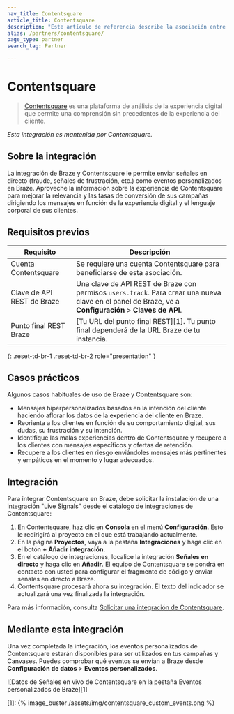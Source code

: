 ```yaml
---
nav_title: Contentsquare
article_title: Contentsquare
description: "Este artículo de referencia describe la asociación entre Braze y Contentsquare, una plataforma de análisis de la experiencia digital que le permite mejorar la relevancia y las tasas de conversión de sus campañas mediante la orientación de los mensajes en función de la experiencia digital de sus clientes."
alias: /partners/contentsquare/
page_type: partner
search_tag: Partner

---
```


# Contentsquare

> [Contentsquare](https://contentsquare.com/) es una plataforma de análisis de la experiencia digital que permite una comprensión sin precedentes de la experiencia del cliente.

_Esta integración es mantenida por Contentsquare._

## Sobre la integración

La integración de Braze y Contentsquare le permite enviar señales en directo (fraude, señales de frustración, etc.) como eventos personalizados en Braze. Aproveche la información sobre la experiencia de Contentsquare para mejorar la relevancia y las tasas de conversión de sus campañas dirigiendo los mensajes en función de la experiencia digital y el lenguaje corporal de sus clientes.

## Requisitos previos

| Requisito | Descripción |
| ----------- | ----------- |
| Cuenta Contentsquare | Se requiere una cuenta Contentsquare para beneficiarse de esta asociación. |
| Clave de API REST de Braze | Una clave de API REST de Braze con permisos `users.track`. Para crear una nueva clave en el panel de Braze, ve a **Configuración** > **Claves de API**. |
| Punto final REST Braze | [Tu URL del punto final REST][1]. Tu punto final dependerá de la URL Braze de tu instancia. |
{: .reset-td-br-1 .reset-td-br-2 role="presentation" }

## Casos prácticos

Algunos casos habituales de uso de Braze y Contentsquare son:
- Mensajes hiperpersonalizados basados en la intención del cliente haciendo aflorar los datos de la experiencia del cliente en Braze.
- Reorienta a los clientes en función de su comportamiento digital, sus dudas, su frustración y su intención.
- Identifique las malas experiencias dentro de Contentsquare y recupere a los clientes con mensajes específicos y ofertas de retención.
- Recupere a los clientes en riesgo enviándoles mensajes más pertinentes y empáticos en el momento y lugar adecuados.

## Integración

Para integrar Contentsquare en Braze, debe solicitar la instalación de una integración "Live Signals" desde el catálogo de integraciones de Contentsquare:

1. En Contentsquare, haz clic en **Consola** en el menú **Configuración**. Esto le redirigirá al proyecto en el que está trabajando actualmente. 
2. En la página **Proyectos**, vaya a la pestaña **Integraciones** y haga clic en el botón **\+ Añadir integración**.
3. En el catálogo de integraciones, localice la integración **Señales en directo** y haga clic en **Añadir**. El equipo de Contentsquare se pondrá en contacto con usted para configurar el fragmento de código y enviar señales en directo a Braze.
4. Contentsquare procesará ahora su integración. El texto del indicador se actualizará una vez finalizada la integración.

Para más información, consulta [Solicitar una integración de Contentsquare](https://uxanalyser.zendesk.com/hc/en-gb/articles/4405613239186).

## Mediante esta integración

Una vez completada la integración, los eventos personalizados de Contentsquare estarán disponibles para ser utilizados en tus campañas y Canvases. Puedes comprobar qué eventos se envían a Braze desde **Configuración de datos** > **Eventos personalizados**.

![Datos de Señales en vivo de Contentsquare en la pestaña Eventos personalizados de Braze][1]


[1]: {% image_buster /assets/img/contentsquare_custom_events.png %} 
